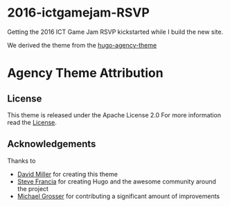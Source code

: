 # 2016-ictgamejam-RSVP
Getting the 2016 ICT Game Jam RSVP kickstarted while I build the new site.




We derived the theme from the [hugo-agency-theme](https://github.com/digitalcraftsman/hugo-agency-theme)

# Agency Theme Attribution
## License

This theme is released under the Apache License 2.0 For more information read the [License](//github.com/digitalcraftsman/hugo-agency-theme/blob/master/LICENSE).


## Acknowledgements

Thanks to 

- [David Miller](//github.com/davidtmiller) for creating this theme
- [Steve Francia](//github.com/spf13) for creating Hugo and the awesome community around the project
- [Michael Grosser](https://github.com/stp-ip) for contributing a significant amount of improvements
